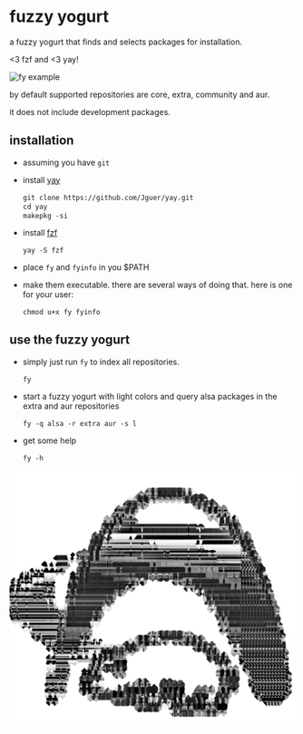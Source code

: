 # fuzzy yogurt

a fuzzy yogurt that finds and selects packages for installation.

<3 fzf and <3 yay!

![fy example](./media/fy_use.gif)

by default supported repositories are core, extra, community and aur. 

it does not include development packages.

## installation

* assuming you have `git`

* install [yay](https://github.com/Jguer/yay)
    ```
    git clone https://github.com/Jguer/yay.git
    cd yay
    makepkg -si
    ```

* install [fzf](https://github.com/junegunn/fzf)
    ```
    yay -S fzf
    ```

* place `fy` and `fyinfo` in you $PATH
* make them executable. there are several ways of doing that. here is one for your user:
    ```
    chmod u+x fy fyinfo
    ```

## use the fuzzy yogurt

* simply just run `fy` to index all repositories.
    ```
    fy
    ```

* start a fuzzy yogurt with light colors and query alsa packages in the extra and aur repositories
    ```
    fy -q alsa -r extra aur -s l
    ```

* get some help
    ```
    fy -h
    ```
    
![<3](./media/ascii_wombat.png "arch")